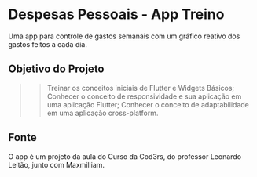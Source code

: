# Despesas Pessoais - App Treino

   Uma app para controle de gastos semanais com um gráfico reativo dos gastos feitos a cada dia.

## Objetivo do Projeto

  >> Treinar os conceitos iniciais de Flutter e Widgets Básicos;
  >> Conhecer o conceito de responsividade e sua aplicação em uma aplicação Flutter;
  >> Conhecer o conceito de adaptabilidade em uma aplicação cross-platform.

## Fonte

   O app é um projeto da aula do Curso da Cod3rs, do professor Leonardo Leitão, junto com Maxmilliam.

